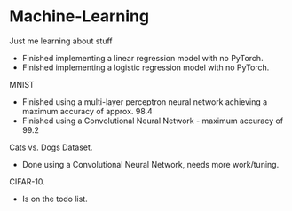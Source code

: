 # Machine-Learning
Just me learning about stuff

* Finished implementing a linear regression model with no PyTorch.
* Finished implementing a logistic regression model with no PyTorch.

MNIST
* Finished using a multi-layer perceptron neural network achieving a maximum accuracy of approx. 98.4
* Finished using a Convolutional Neural Network - maximum accuracy of 99.2

Cats vs. Dogs Dataset.
* Done using a Convolutional Neural Network, needs more work/tuning.

CIFAR-10.
* Is on the todo list.
